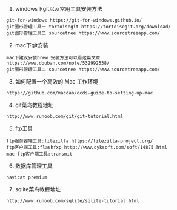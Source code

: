 1. windows下git以及常用工具安装方法

  ```
  git-for-windows https://git-for-windows.github.io/
  git图形管理工具一 tortoisegit https://tortoisegit.org/download/
  git图形管理工具二 sourcetree https://www.sourcetreeapp.com/
  ```

2. mac下git安装

  ```
  mac下建议安装brew 安装方法可以看这篇文章 https://www.douban.com/note/532992538/
  git图形管理工具二 sourcetree https://www.sourcetreeapp.com/
  ```

3. 如何配置一个高效的 Mac 工作环境

  ```
  https://github.com/macdao/ocds-guide-to-setting-up-mac
  ```

4. git菜鸟教程地址

  ```
  http://www.runoob.com/git/git-tutorial.html
  ```

5. ftp工具

  ```
  ftp服务器端工具:filezilla https://filezilla-project.org/
  ftp客户端工具:flashfxp http://www.oyksoft.com/soft/14875.html
  mac ftp客户端工具:transmit 
  ```

6. 数据库管理工具

  ```
  navicat premium
  ```

7. sqlite菜鸟教程地址

  ```
  http://www.runoob.com/sqlite/sqlite-tutorial.html
  ```
